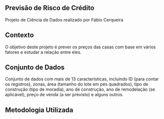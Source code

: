 ## Previsão de Risco de Crédito
Projeto de Ciência de Dados realizado por Fábio Cerqueira

## Contexto
O objetivo deste projeto é prever os preços das casas com base em vários fatores e estudar a relação entre eles.

## Conjunto de Dados
Conjunto de dados com mais de 13 características, incluindo ID (para contar os registros), zonas, área (tamanho do lote em pés quadrados), tipo de construção (tipo de moradia), ano de construção, ano de remodelação (se aplicável), preço de venda (a ser previsto) e alguns outros.

## Metodologia Utilizada